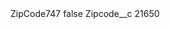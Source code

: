 <?xml version="1.0" encoding="UTF-8"?>
<CustomMetadata xmlns="http://soap.sforce.com/2006/04/metadata" xmlns:xsi="http://www.w3.org/2001/XMLSchema-instance" xmlns:xsd="http://www.w3.org/2001/XMLSchema">
    <label>ZipCode747</label>
    <protected>false</protected>
    <values>
        <field>Zipcode__c</field>
        <value xsi:type="xsd:string">21650</value>
    </values>
</CustomMetadata>
